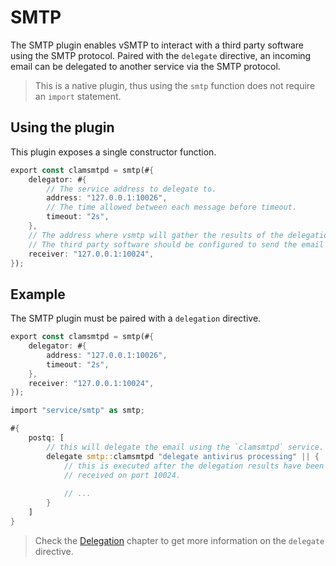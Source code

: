 # SMTP

The SMTP plugin enables vSMTP to interact with a third party software using the SMTP protocol.
Paired with the `delegate` directive, an incoming email can be delegated to another service via the SMTP protocol.

> This is a native plugin, thus using the `smtp` function does not require an `import` statement.

## Using the plugin

This plugin exposes a single constructor function.

```rust
export const clamsmtpd = smtp(#{
    delegator: #{
        // The service address to delegate to.
        address: "127.0.0.1:10026",
        // The time allowed between each message before timeout.
        timeout: "2s",
    },
    // The address where vsmtp will gather the results of the delegation.
    // The third party software should be configured to send the email back at this address.
    receiver: "127.0.0.1:10024",
});
```

## Example

The SMTP plugin must be paired with a `delegation` directive.

```rust
export const clamsmtpd = smtp(#{
    delegator: #{
        address: "127.0.0.1:10026",
        timeout: "2s",
    },
    receiver: "127.0.0.1:10024",
});
```

```rust
import "service/smtp" as smtp;

#{
    postq: [
        // this will delegate the email using the `clamsmtpd` service.
        delegate smtp::clamsmtpd "delegate antivirus processing" || {
            // this is executed after the delegation results have been
            // received on port 10024.
            
            // ...
        }
    ]
}
```

> Check the [Delegation](/src/reference/vSL/delegation.md) chapter to get more information on the `delegate` directive.
